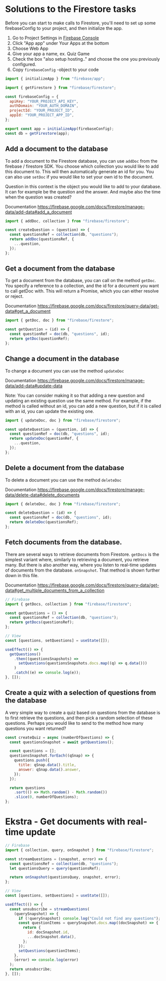 # Solutions to the Firestore tasks

Before you can start to make calls to Firestore, you'll need to set up some firebaseConfig to your project, and then initialize the app.

1. Go to Project Settings in [Firebase Console](https://console.firebase.google.com)
2. Click "App app" under Your Apps at the bottom
3. Choose Web App
4. Give your app a name, ex. Quiz Game
5. Check the box "also setup hosting.." and choose the one you previously configured.
6. Copy `firebaseConfig` -object to your code

```js
import { initializeApp } from "firebase/app";

import { getFirestore } from "firebase/firestore";

const firebaseConfig = {
  apiKey: "YOUR_PROJECT_API_KEY",
  authDomain: "YOUR_AUTH_DOMAIN",
  projectId: "YOUR_PROJECT_ID",
  appId: "YOUR_PROJECT_APP_ID",
};

export const app = initializeApp(firebaseConfig);
const db = getFirestore(app);
```

## Add a document to the database

To add a document to the Firestore database, you can use `addDoc` from the firebase / firestore SDK. You choose which collection you would like to add this document to. This will then automatically generate an id for you. You can also use `setDoc` if you would like to set your own id to the document.

Question in this context is the object you would like to add to your database. It can for example be the question and the answer. And maybe also the time when the question was created?

Documentation https://firebase.google.com/docs/firestore/manage-data/add-data#add_a_document

```js
import { addDoc, collection } from "firebase/firestore";

const createQuestion = (question) => {
  const questionsRef = collection(db, "questions");
  return addDoc(questionsRef, {
    ...question,
  });
};
```

## Get a document from the database

To get a document from the database, you can call on the method `getDoc`. You specify a reference to a collection, and the id for a document you want to call getDoc with. This will return a Promise, which you can either resolve or reject.

Documentation https://firebase.google.com/docs/firestore/query-data/get-data#get_a_document

```js
import { getDoc, doc } from "firebase/firestore";

const getQuestion = (id) => {
  const questionRef = doc(db, "questions", id);
  return getDoc(questionRef);
};
```

## Change a document in the database

To change a document you can use the method `updateDoc`

Documentation https://firebase.google.com/docs/firestore/manage-data/add-data#update-data

Note:
You can consider making it so that adding a new question and updating an existing question use the same method. For example, if the method is called without an id, you can add a new question, but if it is called with an id, you can update the existing one.

```js
import { updateDoc, doc } from "firebase/firestore";

const updateQuestion = (question, id) => {
  const questionRef = doc(db, "questions", id);
  return updateDoc(questionRef, {
    ...question,
  });
};
```

## Delete a document from the database

To delete a document you can use the method `deleteDoc`

Documentation https://firebase.google.com/docs/firestore/manage-data/delete-data#delete_documents

```js
import { deleteDoc, doc } from "firebase/firestore";

const deleteQuestion = (id) => {
  const questionsRef = doc(db, "questions", id);
  return deleteDoc(questionsRef);
};
```

## Fetch documents from the database.

There are several ways to retrieve documents from Firestore. `getDocs` is the simplest variant where, similarly to retrieving a document, you retrieve many. But there is also another way, where you listen to real-time updates of documents from the database. `onSnapshot`. That method is shown further down in this file.

Documentation https://firebase.google.com/docs/firestore/query-data/get-data#get_multiple_documents_from_a_collection

```js
// Firebase
import { getDocs, collection } from "firebase/firestore";

const getQuestions = () => {
  const questionsRef = collection(db, "questions");
  return getDocs(questionsRef);
};

// View
const [questions, setQuestions] = useState([]);

useEffect(() => {
  getQuestions()
    .then((questionsSnapshots) =>
      setQuestions(questionsSnapshots.docs.map((q) => q.data()))
    )
    .catch((e) => console.log(e));
}, []);
```

## Create a quiz with a selection of questions from the database

A very simple way to create a quiz based on questions from the database is to first retrieve the questions, and then pick a random selection of these questions. Perhaps you would like to send to the method how many questions you want returned?

```js
const createQuiz = async (numberOfQuestions) => {
  const questionsSnapshot = await getQuestions();

  const questions = [];
  questionsSnapshot.forEach((qSnap) => {
    questions.push({
      title: qSnap.data().title,
      answer: qSnap.data().answer,
    });
  });

  return questions
    .sort(() => Math.random() - Math.random())
    .slice(0, numberOfQuestions);
};
```

# Ekstra - Get documents with real-time update

```js
// Firebase
import { collection, query, onSnapshot } from "firebase/firestore";

const streamQuestions = (snapshot, error) => {
  const questionsRef = collection(db, "questions");
  let questionsQuery = query(questionsRef);

  return onSnapshot(questionsQuey, snapshot, error);
};

// View
const [questions, setQuestions] = useState([]);

useEffect(() => {
  const unsubscribe = streamQuestions(
    (querySnapshot) => {
      if (!querySnapshot) console.log("Could not find any questions");
      const questionItems = querySnapshot.docs.map((docSnapshot) => {
        return {
          id: docSnapshot.id,
          ...docSnapshot.data(),
        };
      });
      setQuestions(questionItems);
    },
    (error) => console.log(error)
  );
  return unsubscribe;
}, []);
```
